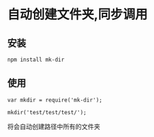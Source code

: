 # 自动创建文件夹,同步调用

## 安装
```
npm install mk-dir
```

## 使用
```
var mkdir = require('mk-dir');

mkdir('test/test/test/');
```
将会自动创建路径中所有的文件夹